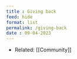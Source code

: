 ```yaml
---
title : Giving back
feed: hide
format: list
permalink: /giving-back
date : 09-04-2023
---
```


- Related: [[Community]]

